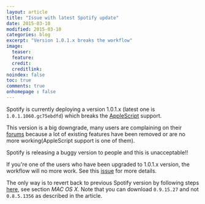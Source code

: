 ```yaml
---
layout: article
title: "Issue with latest Spotify update"
date: 2015-03-10
modified: 2015-03-10
categories: blog
excerpt: "Version 1.0.1.x breaks the workflow"
image:
  teaser: 
  feature:
  credit:
  creditlink:
noindex: false
toc: true
comments: true
onhomepage : false
---
```


Spotify is currently deploying a version 1.0.1.x (latest one is `1.0.1.1060.gc75ebdfd`) which breaks the [AppleScript](https://community.spotify.com/t5/Help-Desktop-Linux-Mac-and/Apple-scripting-broken-in-1-0-1-988-g8f17a348/td-p/1029434) support.

This version is a big downgrade, many users are complaining on their [forums](https://community.spotify.com/t5/Help-Desktop-Linux-Mac-and/The-latest-desktop-version-is-a-downgrade/td-p/1039724) because a lot of existing features have been removed or are no more working(AppleScript support is one of them).

Spotify is releasing a buggy version to people and this is unacceptable!! 

If you're one of the users who have been upgraded to 1.0.1.x version, the workflow will no more work. See this [issue](https://github.com/vdesabou/alfred-spotify-mini-player/issues/66) for more details. 

The only way is to revert back to previous Spotify version by following steps [here](http://supraliminal.net/blog/2013/4/21/how-to-revert-back-to-the-older-better-spotify-client), see section _MAC OS X_.
Note that you can download `0.9.15.27` and not `0.8.5.1356` as described in the article.





